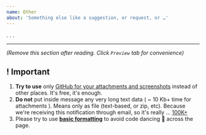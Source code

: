 ```yaml
---
name: Other
about: 'Something else like a suggestion, or request, or …'
---
```


. . . 

-----------

*(Remove this section after reading. Click `Preview` tab for convenience)*

## ! Important

1. **Try to use** only [GitHub for your attachments and screenshots](https://help.github.com/articles/file-attachments-on-issues-and-pull-requests/) instead of other places. It's free, it's enough.
2. **Do not** put inside message any very long text data ( ~ 10 Kb+ time for attachments ). Means only as file (text-based, or zip, etc). Because we're receiving this notification through email, so it's really ... [100K+](https://github.com/3F/DllExport/issues/71)
3. Please try to use [**basic formatting**](https://help.github.com/articles/creating-and-highlighting-code-blocks/) to avoid code dancing 🕺 across the page.